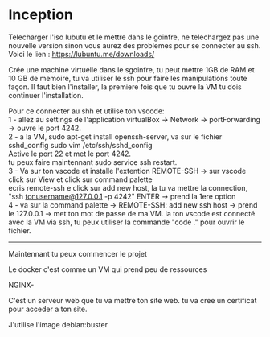 # Inception

Telecharger l'iso lubutu et le mettre dans le goinfre, ne telechargez pas une nouvelle version sinon vous aurez des problemes pour se connecter au ssh.
Voici le lien : https://lubuntu.me/downloads/

Crée une machine virtuelle dans le sgoinfre, tu peut mettre 1GB de RAM et 10 GB de memoire, tu va utiliser le ssh pour faire les manipulations toute façon.
Il faut bien l'installer, la premiere fois que tu ouvre la VM tu dois continuer l'installation.

Pour ce connecter au shh et utilise ton vscode:<br>
1 - allez au settings de l'application virtualBox -> Network -> portForwarding -> ouvre le port 4242.<br>
2 - a la VM, sudo apt-get install openssh-server, va sur le fichier sshd_config sudo vim /etc/ssh/sshd_config <br>
Active le port 22 et met le port 4242. <br>
tu peux faire maintennant sudo service ssh restart. <br>
3 - Va sur ton vscode et installe l'extention REMOTE-SSH -> sur vscode click sur View et click sur command palette<br>
ecris remote-ssh e click sur add new host, la tu va mettre la connection, "ssh tonusername@127.0.0.1 -p 4242" ENTER -> prend la 1ere option<br>
4 - va sur la command palette -> REMOTE-SSH: add new ssh host -> prend le 127.0.0.1 -> met ton mot de passe de ma VM.
la ton vscode est connecté avec la VM via ssh, tu peux utiliser la commande "code ." pour ouvrir le fichier.


-------------------------------------
Maintennant tu peux commencer le projet

Le docker c'est comme un VM qui prend peu de ressources

NGINX-

C'est un serveur web que tu va mettre ton site web.
tu va cree un certificat pour acceder a ton site.


J'utilise l'image debian:buster

